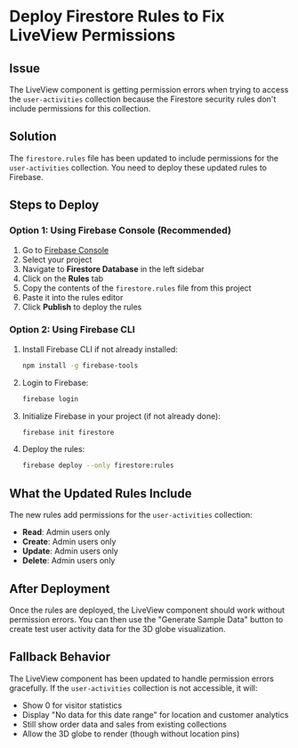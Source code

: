 # Deploy Firestore Rules to Fix LiveView Permissions

## Issue
The LiveView component is getting permission errors when trying to access the `user-activities` collection because the Firestore security rules don't include permissions for this collection.

## Solution
The `firestore.rules` file has been updated to include permissions for the `user-activities` collection. You need to deploy these updated rules to Firebase.

## Steps to Deploy

### Option 1: Using Firebase Console (Recommended)
1. Go to [Firebase Console](https://console.firebase.google.com/)
2. Select your project
3. Navigate to **Firestore Database** in the left sidebar
4. Click on the **Rules** tab
5. Copy the contents of the `firestore.rules` file from this project
6. Paste it into the rules editor
7. Click **Publish** to deploy the rules

### Option 2: Using Firebase CLI
1. Install Firebase CLI if not already installed:
   ```bash
   npm install -g firebase-tools
   ```

2. Login to Firebase:
   ```bash
   firebase login
   ```

3. Initialize Firebase in your project (if not already done):
   ```bash
   firebase init firestore
   ```

4. Deploy the rules:
   ```bash
   firebase deploy --only firestore:rules
   ```

## What the Updated Rules Include
The new rules add permissions for the `user-activities` collection:
- **Read**: Admin users only
- **Create**: Admin users only  
- **Update**: Admin users only
- **Delete**: Admin users only

## After Deployment
Once the rules are deployed, the LiveView component should work without permission errors. You can then use the "Generate Sample Data" button to create test user activity data for the 3D globe visualization.

## Fallback Behavior
The LiveView component has been updated to handle permission errors gracefully. If the `user-activities` collection is not accessible, it will:
- Show 0 for visitor statistics
- Display "No data for this date range" for location and customer analytics
- Still show order data and sales from existing collections
- Allow the 3D globe to render (though without location pins) 